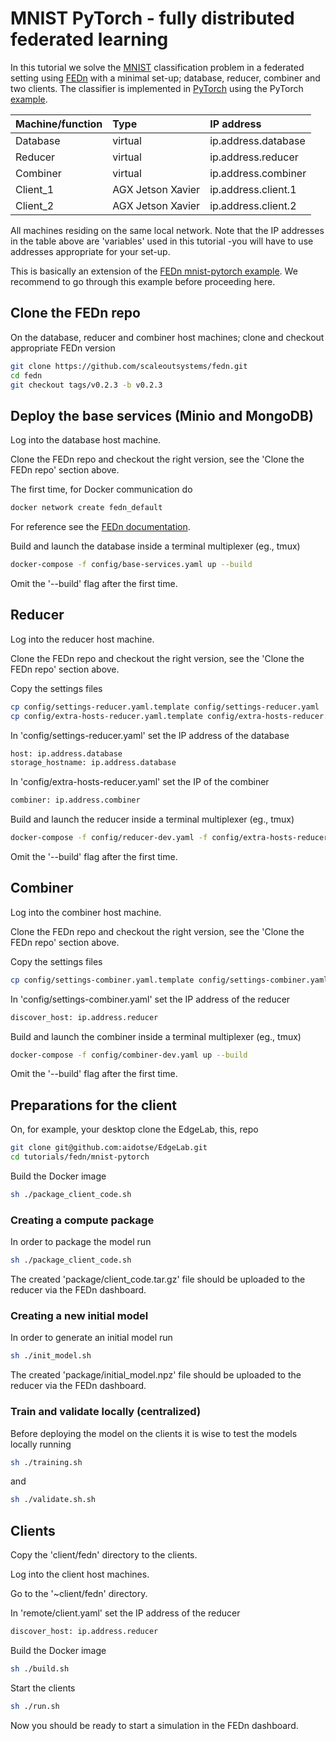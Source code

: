 # MNIST PyTorch - fully distributed federated learning
In this tutorial we solve the [MNIST](http://yann.lecun.com/exdb/mnist/) classification problem in a federated setting using [FEDn](https://github.com/scaleoutsystems/fedn) with a minimal set-up; database, reducer, combiner and two clients. The classifier is implemented in [PyTorch](https://pytorch.org/) using the PyTorch [example](https://github.com/pytorch/examples/tree/master/mnist).

| Machine/function     | Type           | IP address  |
| ------------- |:-------------------------|:----------------|
| Database      | virtual |  ip.address.database|
| Reducer      | virtual      |   ip.address.reducer |
| Combiner | virtual     |    ip.address.combiner |
| Client_1 | AGX Jetson Xavier     |  ip.address.client.1 |
| Client_2 | AGX Jetson Xavier     |  ip.address.client.2 |

All machines residing on the same local network. Note that the IP addresses in the table above are 'variables' used in this tutorial -you will have to use addresses appropriate for your set-up. 

This is basically an extension of the [FEDn mnist-pytorch example](https://github.com/scaleoutsystems/examples/tree/main/mnist-pytorch). We recommend to go through this example before proceeding here.

## Clone the FEDn repo
On the database, reducer and combiner host machines; clone and checkout appropriate FEDn version
````bash
git clone https://github.com/scaleoutsystems/fedn.git
cd fedn
git checkout tags/v0.2.3 -b v0.2.3
````

## Deploy the base services (Minio and MongoDB)
Log into the database host machine.

Clone the FEDn repo and checkout the right version, see the 'Clone the FEDn repo' section above.

The first time, for Docker communication do
````bash
docker network create fedn_default 
````
For reference see the [FEDn documentation](https://github.com/scaleoutsystems/fedn).

Build and launch the database inside a terminal multiplexer (eg., tmux)
````bash
docker-compose -f config/base-services.yaml up --build
````
Omit the '--build' flag after the first time.

## Reducer
Log into the reducer host machine.

Clone the FEDn repo and checkout the right version, see the 'Clone the FEDn repo' section above.

Copy the settings files
````bash
cp config/settings-reducer.yaml.template config/settings-reducer.yaml
cp config/extra-hosts-reducer.yaml.template config/extra-hosts-reducer.yaml
````

In 'config/settings-reducer.yaml' set the IP address of the database
````bash
host: ip.address.database
storage_hostname: ip.address.database
````

In 'config/extra-hosts-reducer.yaml' set the IP of the combiner
````bash
combiner: ip.address.combiner
````

Build and launch the reducer inside a terminal multiplexer (eg., tmux)
````bash
docker-compose -f config/reducer-dev.yaml -f config/extra-hosts-reducer.yaml up --build
````
Omit the '--build' flag after the first time.

## Combiner
Log into the combiner host machine.

Clone the FEDn repo and checkout the right version, see the 'Clone the FEDn repo' section above.

Copy the settings files
````bash
cp config/settings-combiner.yaml.template config/settings-combiner.yaml
````

In 'config/settings-combiner.yaml' set the IP address of the reducer
````bash
discover_host: ip.address.reducer
````    

Build and launch the combiner inside a terminal multiplexer (eg., tmux)
````bash
docker-compose -f config/combiner-dev.yaml up --build
````
Omit the '--build' flag after the first time.

## Preparations for the client
On, for example, your desktop clone the EdgeLab, this, repo
````bash
git clone git@github.com:aidotse/EdgeLab.git
cd tutorials/fedn/mnist-pytorch
````

Build the Docker image
````bash
sh ./package_client_code.sh
````

### Creating a compute package
In order to package the model run
````bash
sh ./package_client_code.sh
````
The created 'package/client_code.tar.gz' file should be uploaded to the reducer via the FEDn dashboard.

### Creating a new initial model
In order to generate an initial model run
````bash
sh ./init_model.sh
````
The created 'package/initial_model.npz' file should be uploaded to the reducer via the FEDn dashboard.


### Train and validate locally (centralized)
Before deploying the model on the clients it is wise to test the models locally running 
````bash
sh ./training.sh
````
and
````bash
sh ./validate.sh.sh
````

## Clients
Copy the 'client/fedn' directory to the clients.

Log into the client host machines.

Go to the '~client/fedn' directory.

In 'remote/client.yaml' set the IP address of the reducer
````bash
discover_host: ip.address.reducer
````

Build the Docker image
````bash
sh ./build.sh
````

Start the clients
````bash
sh ./run.sh
````
Now you should be ready to start a simulation in the FEDn dashboard.


